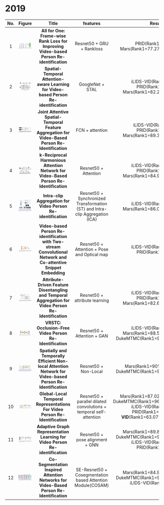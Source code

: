 # 2019   

                             
|No.|Figure   |Title   |features | Results  |Pub.  |Links|
|:-----:|:-----:|:-----:|:-----:|:---:|:---:|:------:|
|1|![ICASSP)](data/1.png)|__All for One: Frame-wise Rank Loss for Improving Video-based Person Re-identification__|Resnet50 + GRU + Rankloss|PRID(Rank1=75.17%) Mars(Rank1=77.27%,mAP=64.76%)|__ICASSP2019__|[paper](https://ieeexplore.ieee.org/stamp/stamp.jsp?tp=&arnumber=8682292)|
|2|![ITIP](data/2.png)|__Spatial-Temporal Attention-aware Learning for Video-based Person Re-identification__|GoogleNet + STAL|iLIDS-VID(Rank1=82.8%) PRID(Rank1=92.7%) Mars(Rank1=82.2%,mAP=73.5%)|__ITIP2019__|[paper](https://ieeexplore.ieee.org/stamp/stamp.jsp?tp=&arnumber=8675957)|
|3|![Access](data/3.png)|__Joint Attentive Spatial-Temporal Feature Aggregation for Video-Based Person Re-Identification__|FCN + attention|iLIDS-VID(Rank1=76%) PRID(Rank1=97.4%) Mars(Rank1=89.3%,mAP=74.9%)|__IEEE Access__|[paper](https://ieeexplore.ieee.org/stamp/stamp.jsp?tp=&arnumber=8675282)|
|4|![Access](data/4.png)|__k-Reciprocal Harmonious Attention Network for Video-Based Person Re-Identification__|Resnet50 + Attention|iLIDS-VID(Rank1=80.3%) PRID(Rank1=90.0%) Mars(Rank1=84.9%,mAp=76.7%)|__IEEE Access__|[paper](https://ieeexplore.ieee.org/stamp/stamp.jsp?tp=&arnumber=8643936)|
|5|![arixv](data/5.png)|__Intra-clip Aggregation for Video Person Re-identification__|Resnet50 + Synchronized Transformation (ST) and Intra-clip Aggregation (ICA)|iLIDS-VID(Rank1=88.7%) Mars(Rank1=86.0%,mAP=80.8%)|__Arxiv 2019__|[paper](https://arxiv.org/abs/1905.01722.pdf)|
|6|![arixv](data/6.png)|__Video-based Person Re-identification with Two-stream Convolutional Network and Co-attentive Snippet Embedding__|Resnet50 + Attention + Pose and Optical map|iLIDS-VID(Rank1=88.7%) PRID(Rank1=94.4%)|__Arxiv 2019__|[paper](https://arxiv.org/pdf/1905.11862.pdf)|
|7|![cvpr2019](data/7.png)|__Attribute-Driven Feature Disentangling and Temporal Aggregation for Video Person Re-Identification__|Resnet50 + attribute learning|iLIDS-VID(Rank1=86.3%) PRID(Rank1=93.9%) Mars(Rank1=82.6%,mAP=71.2%)|__CVPR2019__|[paper](http://openaccess.thecvf.com/content_CVPR_2019/papers/Zhao_Attribute-Driven_Feature_Disentangling_and_Temporal_Aggregation_for_Video_Person_Re-Identification_CVPR_2019_paper.pdf)|
|8|![cvpr2019](data/8.png)|__VRSTC: Occlusion-Free Video Person Re-Identification__|Resnet50 + Attention + GAN|iLIDS-VID(Rank1=83.4%) Mars(Rank1=88.5%,mAP=82.3%) DukeMTMC(Rank1=95.0%,mAP=93.5%)|__CVPR2019__|[paper](http://openaccess.thecvf.com/content_CVPR_2019/papers/Hou_VRSTC_Occlusion-Free_Video_Person_Re-Identification_CVPR_2019_paper.pdf)|
|9|![BMVC2019](data/9.png)|__Spatially and Temporally Efficient Non-local Attention Network for Video-based Person Re-Identification__|Resnet50 + Non-Local|Mars(Rank1=90%,mAP=82.8%) DukeMTMC(Rank1=96.3%,mAP=94.9%)|__BMVC2019__|[paper](https://arxiv.org/pdf/1908.01683.pdf) [code](https://github.com/jackie840129/STE-NVAN)|
|10|![ICCV2019](data/10.png)|__Global-Local Temporal Representations For Video Person Re-Identification__|Resnet50 + parallel dilated convolutions + temporal self-attention|Mars(Rank1=87.02%,mAP=78.47%) DukeMTMC(Rank1=96.29%,mAP=93.74%) iLIDS-VID(Rank1=86.0%) PRID(Rank1=95.5%) **LS-VID**(Rank1=63.07%,mAP=44.32%)|__ICCV2019__|[paper](https://arxiv.org/pdf/1908.10049.pdf)|
|11|![IEEE TIP](data/11.png)|__Adaptive Graph Representation Learning for Video Person Re-identification__|Resnet50 + pose alignment  + GNN|Mars(Rank1=89.8%,mAP=81.1%) DukeMTMC(Rank1=97.0%,mAP=95.4%) iLIDS-VID(Rank1=84.5%) PRID(Rank1=94.6%) |__IEEE TIP__|[paper](https://arxiv.org/pdf/1909.02240.pdf)|
|12|![ICCV2019](data/12.png)|__Co-Segmentation Inspired Attention Networks for Video-Based Person Re-Identification__|SE-Resnet50 + Cosegmentation based Attention Module(COSAM)|Mars(Rank1=84.9%,mAP=79.9%) DukeMTMC(Rank1=95.4%,mAP=94.1%) iLIDS-VID(Rank1=79.61%) |__ICCV2019__|[paper](http://openaccess.thecvf.com/content_ICCV_2019/papers/Subramaniam_Co-Segmentation_Inspired_Attention_Networks_for_Video-Based_Person_Re-Identification_ICCV_2019_paper.pdf)|
